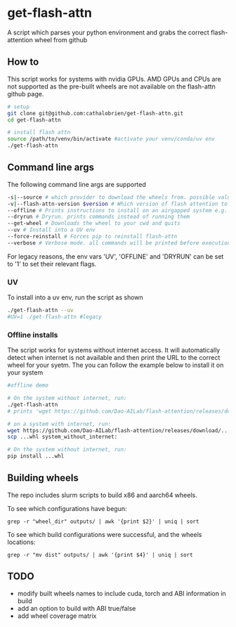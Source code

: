 # get-flash-attn
A script which parses your python environment and grabs the correct flash-attention wheel from github

## How to
This script works for systems with nvidia GPUs. AMD GPUs and CPUs are not supported as the pre-built wheels are not available on the flash-attn github page.

```bash
# setup
git clone git@github.com:cathalobrien/get-flash-attn.git
cd get-flash-attn

# install flash attn
source /path/to/venv/bin/activate #activate your venv/conda/uv env
./get-flash-attn
```

## Command line args
The following command line args are supported
```bash
-s|--source # which provider to download the wheels from. possible values are "all;tridao;naco". "all" will dynamically select provider based on versions
-v|--flash-attn-version $version # Which version of flash attention to install. defaults to '2.7.4.post1'
--offline # Prints instructions to install on an airgapped system e.g. MN5
--dryrun # Dryrun. prints commands instead of running them
--get-wheel # Downloads the wheel to your cwd and quits
--uv # Install into a UV env
--force-reinstall # Forces pip to reinstall flash-attn
--verbose # Verbose mode. all commands will be printed before execution, and wget and pip are not silenced
```
For legacy reasons, the env vars 'UV', 'OFFLINE' and 'DRYRUN' can be set to '1' to set their relevant flags.

### UV
To install into a uv env, run the script as shown
```bash
./get-flash-attn --uv
#UV=1 ./get-flash-attn #legacy
```

### Offline installs
The script works for systems without internet access. It will automatically detect when internet is not available and then print the URL to the correct wheel for your syetm. The you can follow the example below to install it on your system

```bash
#offline demo

# On the system without internet, run:
./get-flash-attn
# prints 'wget https://github.com/Dao-AILab/flash-attention/releases/download/...whl'

# on a system with internet, run:
wget https://github.com/Dao-AILab/flash-attention/releases/download/...whl
scp ...whl system_without_internet:

# On the system without internet, run:
pip install ...whl
```

## Building wheels
The repo includes slurm scripts to build x86 and aarch64 wheels.

To see which configurations have begun:
```
grep -r "wheel_dir" outputs/ | awk '{print $2}' | uniq | sort
```

To see which build configurations were successful, and the wheels locations:
```
grep -r "mv dist" outputs/ | awk '{print $4}' | uniq | sort
```

## TODO
* modify built wheels names to include cuda, torch and ABI information in build
* add an option to build with ABI true/false
* add wheel coverage matrix
